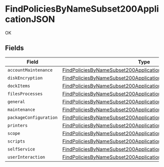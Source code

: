 # FindPoliciesByNameSubset200ApplicationJSON

OK


## Fields

| Field                                                                                                                                                       | Type                                                                                                                                                        | Required                                                                                                                                                    | Description                                                                                                                                                 |
| ----------------------------------------------------------------------------------------------------------------------------------------------------------- | ----------------------------------------------------------------------------------------------------------------------------------------------------------- | ----------------------------------------------------------------------------------------------------------------------------------------------------------- | ----------------------------------------------------------------------------------------------------------------------------------------------------------- |
| `accountMaintenance`                                                                                                                                        | [FindPoliciesByNameSubset200ApplicationJSONAccountMaintenance](../../models/operations/findpoliciesbynamesubset200applicationjsonaccountmaintenance.md)     | :heavy_minus_sign:                                                                                                                                          | N/A                                                                                                                                                         |
| `diskEncryption`                                                                                                                                            | [FindPoliciesByNameSubset200ApplicationJSONDiskEncryption](../../models/operations/findpoliciesbynamesubset200applicationjsondiskencryption.md)             | :heavy_minus_sign:                                                                                                                                          | N/A                                                                                                                                                         |
| `dockItems`                                                                                                                                                 | [FindPoliciesByNameSubset200ApplicationJSONDockItems](../../models/operations/findpoliciesbynamesubset200applicationjsondockitems.md)[]                     | :heavy_minus_sign:                                                                                                                                          | N/A                                                                                                                                                         |
| `filesProcesses`                                                                                                                                            | [FindPoliciesByNameSubset200ApplicationJSONFilesProcesses](../../models/operations/findpoliciesbynamesubset200applicationjsonfilesprocesses.md)             | :heavy_minus_sign:                                                                                                                                          | N/A                                                                                                                                                         |
| `general`                                                                                                                                                   | [FindPoliciesByNameSubset200ApplicationJSONGeneral](../../models/operations/findpoliciesbynamesubset200applicationjsongeneral.md)                           | :heavy_minus_sign:                                                                                                                                          | N/A                                                                                                                                                         |
| `maintenance`                                                                                                                                               | [FindPoliciesByNameSubset200ApplicationJSONMaintenance](../../models/operations/findpoliciesbynamesubset200applicationjsonmaintenance.md)                   | :heavy_minus_sign:                                                                                                                                          | N/A                                                                                                                                                         |
| `packageConfiguration`                                                                                                                                      | [FindPoliciesByNameSubset200ApplicationJSONPackageConfiguration](../../models/operations/findpoliciesbynamesubset200applicationjsonpackageconfiguration.md) | :heavy_minus_sign:                                                                                                                                          | N/A                                                                                                                                                         |
| `printers`                                                                                                                                                  | [FindPoliciesByNameSubset200ApplicationJSONPrinters](../../models/operations/findpoliciesbynamesubset200applicationjsonprinters.md)[]                       | :heavy_minus_sign:                                                                                                                                          | N/A                                                                                                                                                         |
| `scope`                                                                                                                                                     | [FindPoliciesByNameSubset200ApplicationJSONScope](../../models/operations/findpoliciesbynamesubset200applicationjsonscope.md)                               | :heavy_minus_sign:                                                                                                                                          | N/A                                                                                                                                                         |
| `scripts`                                                                                                                                                   | [FindPoliciesByNameSubset200ApplicationJSONScripts](../../models/operations/findpoliciesbynamesubset200applicationjsonscripts.md)                           | :heavy_minus_sign:                                                                                                                                          | N/A                                                                                                                                                         |
| `selfService`                                                                                                                                               | [FindPoliciesByNameSubset200ApplicationJSONSelfService](../../models/operations/findpoliciesbynamesubset200applicationjsonselfservice.md)                   | :heavy_minus_sign:                                                                                                                                          | N/A                                                                                                                                                         |
| `userInteraction`                                                                                                                                           | [FindPoliciesByNameSubset200ApplicationJSONUserInteraction](../../models/operations/findpoliciesbynamesubset200applicationjsonuserinteraction.md)           | :heavy_minus_sign:                                                                                                                                          | N/A                                                                                                                                                         |
